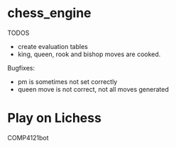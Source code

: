 # chess_engine

TODOS

- create evaluation tables
- king, queen, rook and bishop moves are cooked.

Bugfixes:

- pm is sometimes not set correctly
- queen move is not correct, not all moves generated

# Play on Lichess
COMP4121bot
